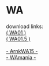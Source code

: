 # WA

download links: <br>
[( WA01 )](https://www.dropbox.com/s/nq7mqkesetu1s4i/WA01.osk?dl=0) <br>
[( WA01.5 )](https://www.dropbox.com/s/7gc215ptivdcb6i/WA01.5.osk?dl=0) <br>
<br>
[- ArnkWA15 -](https://www.dropbox.com/s/nbk1gicju761k5k/-%20ArnkWA15%20-.osk?dl=0) <br>
[- WAmania -](https://www.dropbox.com/s/joa8kheig4hay1s/-%20WAmania%20-.osk?dl=0)

